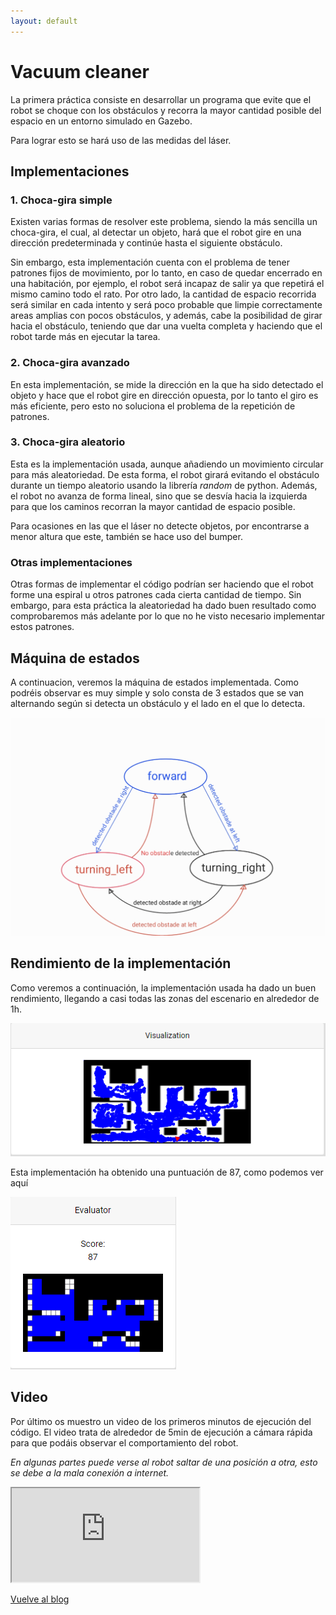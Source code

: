 ```yaml
---
layout: default
---
```


# Vacuum cleaner

La primera práctica consiste en desarrollar un programa que evite que el robot se choque con los obstáculos y recorra la mayor cantidad posible del espacio en un entorno
simulado en Gazebo.

Para lograr esto se hará uso de las medidas del láser.

## Implementaciones

### 1. Choca-gira simple
Existen varias formas de resolver este problema, siendo la más sencilla un choca-gira, el cual, al detectar un objeto, hará que el robot gire en una dirección predeterminada y continúe hasta el siguiente obstáculo.

Sin embargo, esta implementación cuenta con el problema de tener patrones fijos de movimiento, por lo tanto, en caso de quedar encerrado en una habitación, por ejemplo, el robot será incapaz de salir ya que repetirá el mismo camino todo el rato.
Por otro lado, la cantidad de espacio recorrida será similar en cada intento y será poco probable que limpie correctamente areas amplias con pocos obstáculos, y además, cabe la posibilidad de girar hacia el obstáculo, teniendo que dar una vuelta completa y haciendo que el robot tarde más en ejecutar la tarea.

### 2. Choca-gira avanzado
En esta implementación, se mide la dirección en la que ha sido detectado el objeto y hace que el robot gire en dirección opuesta, por lo tanto el giro es más eficiente, pero esto no soluciona el problema de la repetición de patrones.

### 3. Choca-gira aleatorio
Esta es la implementación usada, aunque añadiendo un movimiento circular para más aleatoriedad. 
De esta forma, el robot girará evitando el obstáculo durante un tiempo aleatorio usando la librería _random_ de python. Además, el robot no avanza de forma lineal, sino que se desvía hacia la izquierda para que los caminos recorran la mayor cantidad de espacio posible.

Para ocasiones en las que el láser no detecte objetos, por encontrarse a menor altura que este, también se hace uso del bumper.

### Otras implementaciones
Otras formas de implementar el código podrían ser haciendo que el robot forme una espiral u otros patrones cada cierta cantidad de tiempo. Sin embargo, para esta práctica la aleatoriedad ha dado buen resultado como comprobaremos más adelante por lo que no he visto necesario implementar estos patrones.

## Máquina de estados
A continuacion, veremos la máquina de estados implementada. Como podréis observar es muy simple y solo consta de 3 estados que se van alternando según si detecta un obstáculo y el lado en el que lo detecta.

![Máquina de Estados](./media/Maquina_estados.jpg)
## Rendimiento de la implementación
Como veremos a continuación, la implementación usada ha dado un buen rendimiento, llegando a casi todas las zonas del escenario en alrededor de 1h.

![Visualización del recorrido del robot](./media/Visualizacion.PNG)

Esta implementación ha obtenido una puntuación de 87, como podemos ver aquí

![Puntuación del recorrido](./media/Evaluacion.PNG)

## Video
Por último os muestro un video de los primeros minutos de ejecución del código.
El video trata de alrededor de 5min de ejecución a cámara rápida para que podáis observar el comportamiento del robot.

_En algunas partes puede verse al robot saltar de una posición a otra, esto se debe a la mala conexión a internet._

<div class="embed-responsive embed-responsive-16by9">
  <iframe class="embed-responsive-item" src="https://drive.google.com/file/d/1ntEG9PLQ5Jy8CvPsx3WR6oiTrp91ERsP/view?usp=sharing"></iframe>
</div>

[Vuelve al blog](../)
